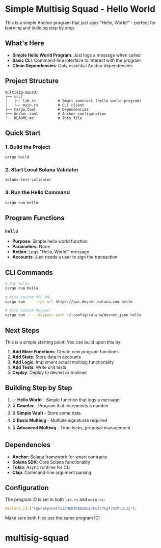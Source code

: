 # Simple Multisig Squad - Hello World

This is a simple Anchor program that just says "Hello, World!" - perfect for learning and building step by step.

## What's Here

- **Simple Hello World Program**: Just logs a message when called
- **Basic CLI**: Command-line interface to interact with the program
- **Clean Dependencies**: Only essential Anchor dependencies

## Project Structure

```
multisig-squad/
├── src/
│   ├── lib.rs          # Smart contract (hello world program)
│   └── main.rs         # CLI client
├── Cargo.toml          # Dependencies
├── Anchor.toml         # Anchor configuration
└── README.md           # This file
```

## Quick Start

### 1. Build the Project

```bash
cargo build
```

### 2. Start Local Solana Validator

```bash
solana-test-validator
```

### 3. Run the Hello Command

```bash
cargo run hello
```

## Program Functions

### `hello`
- **Purpose**: Simple hello world function
- **Parameters**: None
- **Action**: Logs "Hello, World!" message
- **Accounts**: Just needs a user to sign the transaction

## CLI Commands

```bash
# Say hello
cargo run hello

# With custom RPC URL
cargo run -- --rpc-url https://api.devnet.solana.com hello

# With custom keypair
cargo run -- --keypair-path ~/.config/solana/devnet.json hello
```

## Next Steps

This is a simple starting point! You can build upon this by:

1. **Add More Functions**: Create new program functions
2. **Add State**: Store data in accounts
3. **Add Logic**: Implement actual multisig functionality
4. **Add Tests**: Write unit tests
5. **Deploy**: Deploy to devnet or mainnet

## Building Step by Step

1. ✅ **Hello World** - Simple function that logs a message
2. ⏳ **Counter** - Program that increments a number
3. ⏳ **Simple Vault** - Store some data
4. ⏳ **Basic Multisig** - Multiple signatures required
5. ⏳ **Advanced Multisig** - Time locks, proposal management

## Dependencies

- **Anchor**: Solana framework for smart contracts
- **Solana SDK**: Core Solana functionality
- **Tokio**: Async runtime for CLI
- **Clap**: Command-line argument parsing

## Configuration

The program ID is set in both `lib.rs` and `main.rs`:
```rust
declare_id!("Fg6PaFpoGXkYsidMpWTK6W2BeZ7FEfcYkg476zPFp1Jg");
```

Make sure both files use the same program ID!
# multisig-squad
